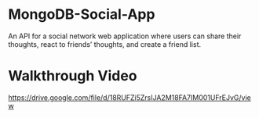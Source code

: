 # MongoDB-Social-App
An API for a social network web application where users can share their thoughts, react to friends’ thoughts, and create a friend list.

# Walkthrough Video
https://drive.google.com/file/d/18RUFZi5ZrsIJA2M18FA7IM001UFrEJvG/view
